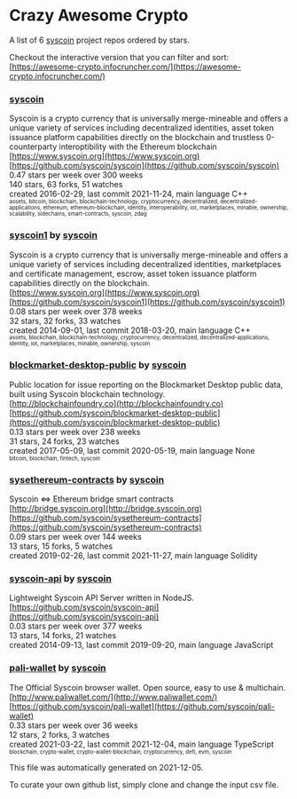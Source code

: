 # Crazy Awesome Crypto
A list of 6 [syscoin](https://github.com/syscoin) project repos ordered by stars.  

Checkout the interactive version that you can filter and sort: 
[https://awesome-crypto.infocruncher.com/](https://awesome-crypto.infocruncher.com/)  


### [syscoin](https://github.com/syscoin/syscoin)  
Syscoin is a crypto currency that is universally merge-mineable and offers a unique variety of services including decentralized identities, asset token issuance platform capabilities directly on the blockchain and trustless 0-counterparty interoptibility with the Ethereum blockchain  
[https://www.syscoin.org](https://www.syscoin.org)  
[https://github.com/syscoin/syscoin](https://github.com/syscoin/syscoin)  
0.47 stars per week over 300 weeks  
140 stars, 63 forks, 51 watches  
created 2016-02-29, last commit 2021-11-24, main language C++  
<sub><sup>assets, bitcoin, blockchain, blockchain-technology, cryptocurrency, decentralized, decentralized-applications, ethereum, ethereum-blockchain, identity, interoperability, iot, marketplaces, minable, ownership, scalability, sidechains, smart-contracts, syscoin, zdag</sup></sub>


### [syscoin1](https://github.com/syscoin/syscoin1) by [syscoin](https://github.com/syscoin)  
Syscoin is a crypto currency that is universally merge-mineable and offers a unique variety of services including decentralized identities, marketplaces and certificate management, escrow, asset token issuance platform capabilities directly on the blockchain.  
[https://www.syscoin.org](https://www.syscoin.org)  
[https://github.com/syscoin/syscoin1](https://github.com/syscoin/syscoin1)  
0.08 stars per week over 378 weeks  
32 stars, 32 forks, 33 watches  
created 2014-09-01, last commit 2018-03-20, main language C++  
<sub><sup>assets, blockchain, blockchain-technology, cryptocurrency, decentralized, decentralized-applications, identity, iot, marketplaces, minable, ownership, syscoin</sup></sub>


### [blockmarket-desktop-public](https://github.com/syscoin/blockmarket-desktop-public) by [syscoin](https://github.com/syscoin)  
Public location for issue reporting on the Blockmarket Desktop public data, built using Syscoin blockchain technology.  
[http://blockchainfoundry.co](http://blockchainfoundry.co)  
[https://github.com/syscoin/blockmarket-desktop-public](https://github.com/syscoin/blockmarket-desktop-public)  
0.13 stars per week over 238 weeks  
31 stars, 24 forks, 23 watches  
created 2017-05-09, last commit 2020-05-19, main language None  
<sub><sup>bitcoin, blockchain, fintech, syscoin</sup></sub>


### [sysethereum-contracts](https://github.com/syscoin/sysethereum-contracts) by [syscoin](https://github.com/syscoin)  
Syscoin <=> Ethereum bridge smart contracts  
[http://bridge.syscoin.org](http://bridge.syscoin.org)  
[https://github.com/syscoin/sysethereum-contracts](https://github.com/syscoin/sysethereum-contracts)  
0.09 stars per week over 144 weeks  
13 stars, 15 forks, 5 watches  
created 2019-02-26, last commit 2021-11-27, main language Solidity  


### [syscoin-api](https://github.com/syscoin/syscoin-api) by [syscoin](https://github.com/syscoin)  
Lightweight Syscoin API Server written in NodeJS.  
[https://github.com/syscoin/syscoin-api](https://github.com/syscoin/syscoin-api)  
0.03 stars per week over 377 weeks  
13 stars, 14 forks, 21 watches  
created 2014-09-13, last commit 2019-09-20, main language JavaScript  


### [pali-wallet](https://github.com/syscoin/pali-wallet) by [syscoin](https://github.com/syscoin)  
The Official Syscoin browser wallet. Open source, easy to use & multichain.  
[http://www.paliwallet.com/](http://www.paliwallet.com/)  
[https://github.com/syscoin/pali-wallet](https://github.com/syscoin/pali-wallet)  
0.33 stars per week over 36 weeks  
12 stars, 2 forks, 3 watches  
created 2021-03-22, last commit 2021-12-04, main language TypeScript  
<sub><sup>blockchain, crypto-wallet, crypto-wallet-blockchain, cryptocurrency, defi, evm, syscoin</sup></sub>


This file was automatically generated on 2021-12-05.  

To curate your own github list, simply clone and change the input csv file.  